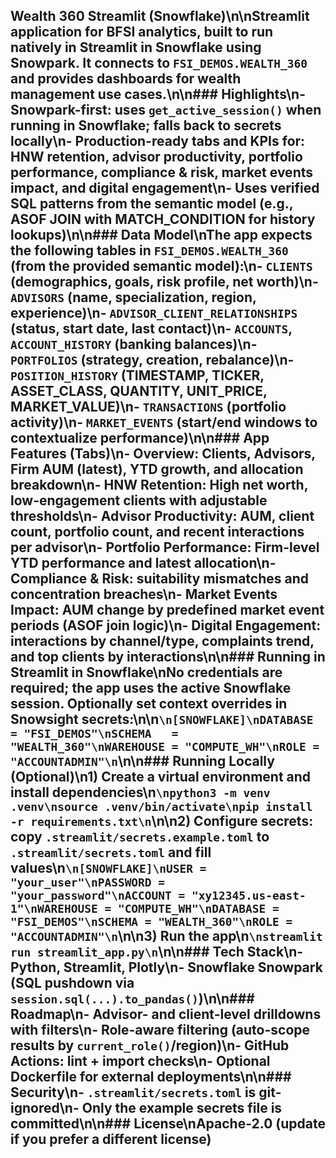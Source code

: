 ## Wealth 360 Streamlit (Snowflake)\n\nStreamlit application for BFSI analytics, built to run natively in Streamlit in Snowflake using Snowpark. It connects to `FSI_DEMOS.WEALTH_360` and provides dashboards for wealth management use cases.\n\n### Highlights\n- Snowpark-first: uses `get_active_session()` when running in Snowflake; falls back to secrets locally\n- Production-ready tabs and KPIs for: HNW retention, advisor productivity, portfolio performance, compliance & risk, market events impact, and digital engagement\n- Uses verified SQL patterns from the semantic model (e.g., ASOF JOIN with MATCH_CONDITION for history lookups)\n\n### Data Model\nThe app expects the following tables in `FSI_DEMOS.WEALTH_360` (from the provided semantic model):\n- `CLIENTS` (demographics, goals, risk profile, net worth)\n- `ADVISORS` (name, specialization, region, experience)\n- `ADVISOR_CLIENT_RELATIONSHIPS` (status, start date, last contact)\n- `ACCOUNTS`, `ACCOUNT_HISTORY` (banking balances)\n- `PORTFOLIOS` (strategy, creation, rebalance)\n- `POSITION_HISTORY` (TIMESTAMP, TICKER, ASSET_CLASS, QUANTITY, UNIT_PRICE, MARKET_VALUE)\n- `TRANSACTIONS` (portfolio activity)\n- `MARKET_EVENTS` (start/end windows to contextualize performance)\n\n### App Features (Tabs)\n- Overview: Clients, Advisors, Firm AUM (latest), YTD growth, and allocation breakdown\n- HNW Retention: High net worth, low-engagement clients with adjustable thresholds\n- Advisor Productivity: AUM, client count, portfolio count, and recent interactions per advisor\n- Portfolio Performance: Firm-level YTD performance and latest allocation\n- Compliance & Risk: suitability mismatches and concentration breaches\n- Market Events Impact: AUM change by predefined market event periods (ASOF join logic)\n- Digital Engagement: interactions by channel/type, complaints trend, and top clients by interactions\n\n### Running in Streamlit in Snowflake\nNo credentials are required; the app uses the active Snowflake session. Optionally set context overrides in Snowsight secrets:\n\n```\n[SNOWFLAKE]\nDATABASE = "FSI_DEMOS"\nSCHEMA   = "WEALTH_360"\nWAREHOUSE = "COMPUTE_WH"\nROLE = "ACCOUNTADMIN"\n```\n\n### Running Locally (Optional)\n1) Create a virtual environment and install dependencies\n```\npython3 -m venv .venv\nsource .venv/bin/activate\npip install -r requirements.txt\n```\n\n2) Configure secrets: copy `.streamlit/secrets.example.toml` to `.streamlit/secrets.toml` and fill values\n```\n[SNOWFLAKE]\nUSER = "your_user"\nPASSWORD = "your_password"\nACCOUNT = "xy12345.us-east-1"\nWAREHOUSE = "COMPUTE_WH"\nDATABASE = "FSI_DEMOS"\nSCHEMA = "WEALTH_360"\nROLE = "ACCOUNTADMIN"\n```\n\n3) Run the app\n```\nstreamlit run streamlit_app.py\n```\n\n### Tech Stack\n- Python, Streamlit, Plotly\n- Snowflake Snowpark (SQL pushdown via `session.sql(...).to_pandas()`)\n\n### Roadmap\n- Advisor- and client-level drilldowns with filters\n- Role-aware filtering (auto-scope results by `current_role()`/region)\n- GitHub Actions: lint + import checks\n- Optional Dockerfile for external deployments\n\n### Security\n- `.streamlit/secrets.toml` is git-ignored\n- Only the example secrets file is committed\n\n### License\nApache-2.0 (update if you prefer a different license)
